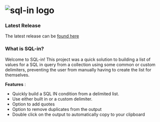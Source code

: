 # ![sql-in logo](https://jacobmsaylor.com/perm_links/sql-in.png) #

### Latest Release ###
The latest release can be [found here](https://jacobmsaylor.com/downloads/SQL-IN_1.0.0.1.exe)

### What is SQL-in? ###
Welcome to SQL-in! This project was a quick solution to building a list of values for a SQL in query from a collection 
using some common or custom delimiters, preventing the user from manually having to create the list for themselves. 

__Features__ :
* Quickly build a SQL IN condition from a delimited list.
* Use either built in or a custom delimiter.
* Option to add quotes
* Option to remove duplicates from the output
* Double click on the output to automatically copy to your clipboard
